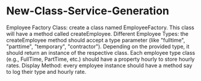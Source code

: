 # New-Class-Service-Generation
Employee Factory Class: create a class named EmployeeFactory. This class will have a method called createEmployee.
Different Employee Types: the createEmployee method should accept a type parameter (like "fulltime", "parttime", "temporary", "contractor"). Depending on the provided type, it should return an instance of the respective class. Each employee type class (e.g., FullTime, PartTime, etc.) should have a property hourly to store hourly rates.
Display Method: every employee instance should have a method say to log their type and hourly rate.
